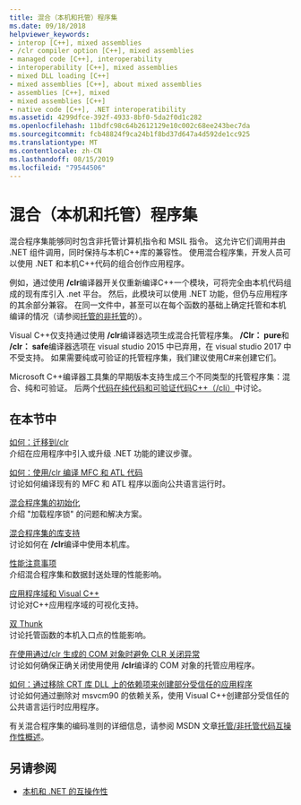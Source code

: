 ```yaml
---
title: 混合（本机和托管）程序集
ms.date: 09/18/2018
helpviewer_keywords:
- interop [C++], mixed assemblies
- /clr compiler option [C++], mixed assemblies
- managed code [C++], interoperability
- interoperability [C++], mixed assemblies
- mixed DLL loading [C++]
- mixed assemblies [C++], about mixed assemblies
- assemblies [C++], mixed
- mixed assemblies [C++]
- native code [C++], .NET interoperatibility
ms.assetid: 4299dfce-392f-4933-8bf0-5da2f0d1c282
ms.openlocfilehash: 11bdfc98c64b2612129e10c002c68ee243bec7da
ms.sourcegitcommit: fcb48824f9ca24b1f8bd37d647a4d592de1cc925
ms.translationtype: MT
ms.contentlocale: zh-CN
ms.lasthandoff: 08/15/2019
ms.locfileid: "79544506"
---
```

# <a name="mixed-native-and-managed-assemblies"></a>混合（本机和托管）程序集

混合程序集能够同时包含非托管计算机指令和 MSIL 指令。 这允许它们调用并由 .NET 组件调用，同时保持与本机C++库的兼容性。 使用混合程序集，开发人员可以使用 .NET 和本机C++代码的组合创作应用程序。

例如，通过使用 **/clr**编译器开关仅重新编译C++一个模块，可将完全由本机代码组成的现有库引入 .net 平台。 然后，此模块可以使用 .NET 功能，但仍与应用程序的其余部分兼容。 在同一文件中，甚至可以在每个函数的基础上确定托管和本机编译的情况（请参阅[托管的非托管](../preprocessor/managed-unmanaged.md)的）。

Visual C++仅支持通过使用 **/clr**编译器选项生成混合托管程序集。 **/Clr： pure**和 **/clr： safe**编译器选项在 visual studio 2015 中已弃用，在 visual studio 2017 中不受支持。 如果需要纯或可验证的托管程序集，我们建议使用C#来创建它们。

Microsoft C++编译器工具集的早期版本支持生成三个不同类型的托管程序集：混合、纯和可验证。 后两个[代码在纯代码和可验证代码C++（/cli）](../dotnet/pure-and-verifiable-code-cpp-cli.md)中讨论。

## <a name="in-this-section"></a>在本节中

[如何：迁移到/clr](../dotnet/how-to-migrate-to-clr.md)<br/>
介绍在应用程序中引入或升级 .NET 功能的建议步骤。

[如何：使用/clr 编译 MFC 和 ATL 代码](../dotnet/how-to-compile-mfc-and-atl-code-by-using-clr.md)<br/>
讨论如何编译现有的 MFC 和 ATL 程序以面向公共语言运行时。

[混合程序集的初始化](../dotnet/initialization-of-mixed-assemblies.md)<br/>
介绍 "加载程序锁" 的问题和解决方案。

[混合程序集的库支持](../dotnet/library-support-for-mixed-assemblies.md)<br/>
讨论如何在 **/clr**编译中使用本机库。

[性能注意事项](../dotnet/performance-considerations-for-interop-cpp.md)<br/>
介绍混合程序集和数据封送处理的性能影响。

[应用程序域和 Visual C++](../dotnet/application-domains-and-visual-cpp.md)<br/>
讨论对C++应用程序域的可视化支持。

[双 Thunk](../dotnet/double-thunking-cpp.md)<br/>
讨论托管函数的本机入口点的性能影响。

[在使用通过/clr 生成的 COM 对象时避免 CLR 关闭异常](../dotnet/avoiding-exceptions-on-clr-shutdown-when-consuming-com-objects-built-with-clr.md)<br/>
讨论如何确保正确关闭使用使用 **/clr**编译的 COM 对象的托管应用程序。

[如何：通过移除 CRT 库 DLL 上的依赖项来创建部分受信任的应用程序](../dotnet/create-a-partially-trusted-application.md)<br/>
讨论如何通过删除对 msvcm90 的依赖关系，使用 Visual C++创建部分受信任的公共语言运行时应用程序。

有关混合程序集的编码准则的详细信息，请参阅 MSDN 文章[托管/非托管代码互操作性概述](/previous-versions/dotnet/articles/ms973872(v=msdn.10))。

## <a name="see-also"></a>另请参阅

- [本机和 .NET 的互操作性](../dotnet/native-and-dotnet-interoperability.md)
